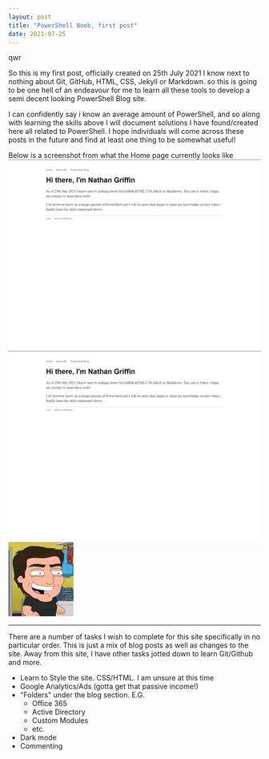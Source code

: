 ```yaml
---
layout: post
title: "PowerShell Noob, first post"
date: 2021-07-25
---
```


qwr

So this is my first post, officially created on 25th July 2021 I know next to nothing about Git, GitHub, HTML, CSS, Jekyll or Markdown. so this is going to be one hell of an endeavour for me to learn all these tools to develop a semi decent looking PowerShell Blog site.

I can confidently say i know an average amount of PowerShell, and so along with learning the skills above I will document solutions I have found/created here all related to PowerShell. I hope individuals will come across these posts in the future and find at least one thing to be somewhat useful!

Below is a screenshot from what the Home page currently looks like
![HomePage](/_images/31-07-2021-PowerShellBlogHome.jpg)
<img src="_images/31-07-2021-PowerShellBlogHome.png">
![HomePage2](/img/tinytomcruise.jpg)


---

There are a number of tasks I wish to complete for this site specifically in no particular order. This is just a mix of blog posts as well as changes to the site.
Away from this site, I have other tasks jotted down to learn Git/Github and more.

- Learn to Style the site. CSS/HTML. I am unsure at this time 
- Google Analytics/Ads (gotta get that passive income!)
- "Folders" under the blog section. E.G.
    - Office 365
    - Active Directory
    - Custom Modules
    - etc.
- Dark mode 
- Commenting
